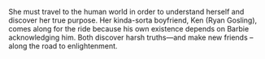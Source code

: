 She must travel to the human world in order to understand herself and discover her true purpose. Her kinda-sorta boyfriend, Ken (Ryan Gosling), comes along for the ride because his own existence depends on Barbie acknowledging him. Both discover harsh truths—and make new friends –along the road to enlightenment.
